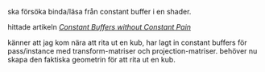 ska försöka binda/läsa från constant buffer i en shader.

hittade artikeln [_Constant Buffers without Constant Pain_](https://developer.nvidia.com/content/constant-buffers-without-constant-pain-0)

känner att jag kom nära att rita ut en kub, har lagt in constant buffers för pass/instance med transform-matriser och projection-matriser. behöver nu skapa den faktiska geometrin för att rita ut en kub.